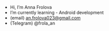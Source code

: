 
- Hi, I’m Anna Frolova
- I’m currently learning - Android development  
- (email) an.frolova023@gmail.com
- (Telegram) @frola_an                                            



  
<!---
An-Frolova/An-Frolova is a ✨ special ✨ repository because its `README.md` (this file) appears on your GitHub profile.
You can click the Preview link to take a look at your changes.
--->
